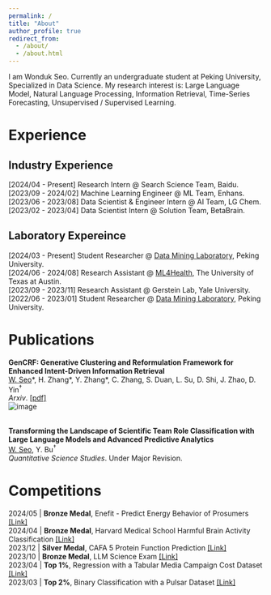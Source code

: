 ```yaml
---
permalink: /
title: "About"
author_profile: true
redirect_from: 
  - /about/
  - /about.html
---
```


I am Wonduk Seo. Currently an undergraduate student at Peking University, Specialized in Data Science. My research interest is: Large Language Model, Natural Language Processing, Information Retrieval, Time-Series Forecasting, Unsupervised / Supervised Learning.

# Experience
## Industry Experience
[2024/04 - Present] Research Intern @ Search Science Team, Baidu.<br/>
[2023/09 - 2024/02] Machine Learning Engineer @ ML Team, Enhans.<br/>
[2023/06 - 2023/08] Data Scientist & Engineer Intern @ AI Team, LG Chem.<br/>
[2023/02 - 2023/04] Data Scientist Intern @ Solution Team, BetaBrain.<br/>

## Laboratory Expereince
[2024/03 - Present] Student Researcher @ [Data Mining Laboratory](https://buyi08.wixsite.com/yi-bu), Peking University.<br/>
[2024/06 - 2024/08] Research Assistant @ [ML4Health](https://www.ischool.utexas.edu/people/people-details?PersonID=399), The University of Texas at Austin.<br/>
[2023/09 - 2023/11] Research Assistant @ Gerstein Lab, Yale University.<br/>
[2022/06 - 2023/01] Student Researcher @ [Data Mining Laboratory](https://buyi08.wixsite.com/yi-bu), Peking University.<br/>

# Publications
<b>GenCRF: Generative Clustering and Reformulation Framework for Enhanced Intent-Driven Information Retrieval</b><br/>
<u>W. Seo</u>\*, H. Zhang\*, Y. Zhang\*, C. Zhang, S. Duan, L. Su, D. Shi, J. Zhao, D. Yin<sup>†</sup><br/>
<i>Arxiv</i>. [[pdf]](https://arxiv.org/pdf/2409.10909)<br/>
![image](https://github.com/user-attachments/assets/c14052dd-fa03-4009-89ac-d6b1a1358426)<br/><br/>

<b>Transforming the Landscape of Scientific Team Role Classification with Large Language Models and Advanced Predictive Analytics</b><br/>
<u>W. Seo</u>, Y. Bu<sup>†</sup><br/>
<i>Quantitative Science Studies</i>. Under Major Revision. <br/>

# Competitions
2024/05 | <b>Bronze Medal</b>, Enefit - Predict Energy Behavior of Prosumers [[Link]](https://www.kaggle.com/competitions/predict-energy-behavior-of-prosumers)<br/>
2024/04 | <b>Bronze Medal</b>, Harvard Medical School Harmful Brain Activity Classification [[Link]](https://www.kaggle.com/competitions/hms-harmful-brain-activity-classification)<br/>
2023/12 | <b>Silver Medal</b>, CAFA 5 Protein Function Prediction [[Link]](https://www.kaggle.com/competitions/cafa-5-protein-function-prediction)<br/>
2023/10 | <b>Bronze Medal</b>, LLM Science Exam [[Link]](https://www.kaggle.com/competitions/kaggle-llm-science-exam)<br/>
2023/04 | <b>Top 1%</b>, Regression with a Tabular Media Campaign Cost Dataset [[Link]](https://www.kaggle.com/competitions/playground-series-s3e11)<br/>
2023/03 | <b>Top 2%</b>, Binary Classification with a Pulsar Dataset [[Link]](https://www.kaggle.com/competitions/playground-series-s3e10)<br/>


